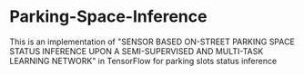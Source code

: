 # Parking-Space-Inference
 This is an implementation of "SENSOR BASED ON-STREET PARKING SPACE STATUS INFERENCE UPON A SEMI-SUPERVISED AND MULTI-TASK LEARNING NETWORK" in TensorFlow for parking slots status inference
